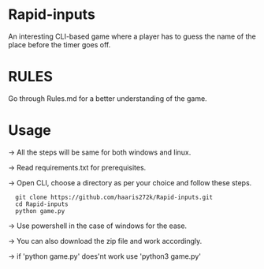 # Rapid-inputs
An interesting CLI-based game where a player has to guess the name of the place before the timer goes off.

# RULES #

Go through Rules.md for a better understanding of the game.

# Usage

-> All the steps will be same for both windows and linux.


-> Read requirements.txt for prerequisites.


-> Open CLI, choose a directory as per your choice and follow these steps.


      git clone https://github.com/haaris272k/Rapid-inputs.git
      cd Rapid-inputs
      python game.py


-> Use powershell in the case of windows for the ease.


-> You can also download the zip file and work accordingly.


-> if 'python game.py' does'nt work use 'python3 game.py'
